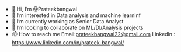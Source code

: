 - 👋 Hi, I’m @Prateekbangwal
- 👀 I’m interested in Data analysis and machine learninf
- 🌱 I’m currently working as Senior Data Analyst
- 💞️ I’m looking to collaborate on ML/Dl/Analysis projects
- 📫 How to reach me Email:prateekbangwal22@gmail.com
                     Linkedln : https://www.linkedin.com/in/prateek-bangwal/

<!---
Prateekbangwal/Prateekbangwal is a ✨ special ✨ repository because its `README.md` (this file) appears on your GitHub profile.
You can click the Preview link to take a look at your changes.
--->
